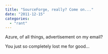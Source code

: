 ```yaml
---
title: "SourceForge, really? Come on..."
date: "2011-12-15"
categories: 
  - "rant"
---
```


Azure, of all things, advertisement on my email?

You just so completely lost me for good...
